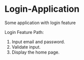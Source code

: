 # Login-Application
Some application with login feature

Login Feature Path:
1. Input email and password.
2. Validate input.
3. Display the home page.  
